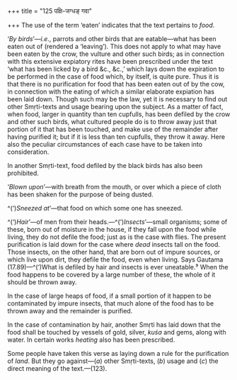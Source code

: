 +++
title = "125 पक्षि-जग्धङ् गवा"

+++
The use of the term ‘eaten’ indicates that the text pertains to *food*.

‘*By birds*’—*i.e*., parrots and other birds that are eatable—what has
been eaten out of (rendered a ‘leaving’). This does not apply to what
may have been eaten by the crow, the vulture and other such birds; as in
connection with this extensive expiatory rites have been prescribed
under the text ‘what has been licked by a bird &c., &c.,’ which lays
down the expiration to be performed in the case of food which, by
itself, is quite pure. Thus it is that there is no purification for food
that has been eaten out of by the cow, in connection with the eating of
which a similar elaborate expiation has been laid down. Though such may
be the law, yet it is necessary to find out other Smṛti-texts and usage
bearing upon the subject. As a matter of fact, when food, larger in
quantity than ten cupfulls, has been defiled by the crow and other such
birds, what cultured people do is to throw away just that portion of it
that has been touched, and make use of the remainder after having
purified it; but if it is less than ten cupfulls, they throw it away.
Here also the peculiar circumstances of each case have to be taken into
consideration.

In another Smṛti-text, food defiled by the black birds has also been
prohibited.

‘*Blown upon*’—with breath from the mouth, or over which a piece of
cloth has been shaken for the purpose of being dusted.

^(‘)*Sneezed at*’—that food on which some one has sneezed.

^(‘)*Hair*’—of men from their heads.—^(‘)*Insects*’—small organisms;
some of these, born out of moisture in the house, if they fall upon the
food while living, they do not defile the food; just as is the case with
flies. The present purification is laid down for the case where *dead*
insects tall on the food. Those insects, on the other hand, that are
born out of impure sources, or which live upon dirt, they defile the
food, even when living. Says Gautama (17.89)—^(‘)What is defiled by hair
and insects is ever uneatable.⁹ When the food happens to be covered by a
large number of these, the whole of it should be thrown away.

In the case of large heaps of food, if a small portion of it happen to
be contaminated by impure insects, that much alone of the food has to be
thrown away and the remainder is purified.

In the case of contamination by hair, another Smṛti has laid down that
the food shall be touched by vessels of gold, silver, *kuśa* and gems,
along with water. In certain works *heating* also has been prescribed.

Some people have taken this verse as laying down a rule for the
purification of *land*. But they go against—(*a*) other Smṛti-texts,
(*b*) usage and (*c*) the direct meaning of the text.—(123).


